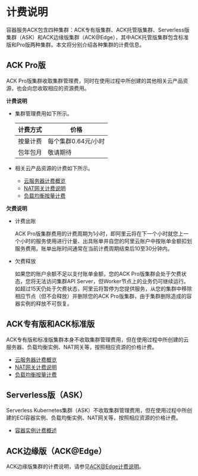 # 计费说明

容器服务ACK包含四种集群：ACK专有版集群、ACK托管版集群、Serverless版集群（ASK）和ACK边缘版集群（ACK@Edge），其中ACK托管版集群包含标准版和Pro版两种集群。本文将分别介绍各种集群的计费信息。

## ACK Pro版

ACK Pro版集群收取集群管理费，同时在使用过程中所创建的其他相关云产品资源，也会向您收取相应的资源费用。

**计费说明**

-   集群管理费用如下所示。

    |计费方式|价格|
    |----|--|
    |按量计费|每个集群0.64元/小时 |
    |包年包月|敬请期待|

-   相关云产品资源的计费如下所示。
    -   [云服务器计费概览](/cn.zh-CN/产品定价/计费概述.md)
    -   [NAT网关计费说明](/cn.zh-CN/产品定价/计费说明.md)
    -   [负载均衡按量计费](/cn.zh-CN/产品定价/按量计费.md)

**欠费说明**

-   计费出账

    ACK Pro版集群费用的计费周期为1小时，即阿里云将在下一个小时就您上一个小时的服务使用进行计量、出具账单并自您的阿里云账户中按账单金额扣划服务费用。账单出账时间通常在当前计费周期结束后10至30分钟内。

-   欠费释放

    如果您的账户余额不足以支付账单金额，您的ACK Pro版集群会处于欠费状态，您将无法访问集群API Server，但Worker节点上的业务仍可继续运行。如超过15天仍处于欠费状态，阿里云将暂停为您提供服务，从您的集群中移除相应节点（但不会释放）并删除您的ACK Pro版集群，由于集群删除造成的容器实例的释放不可恢复。


## ACK专有版和ACK标准版

ACK专有版和标准版集群本身不收取集群管理费用，但在使用过程中所创建的云服务器、负载均衡实例、NAT网关等，按照相应资源的价格计费。

-   [云服务器计费概览](/cn.zh-CN/产品定价/计费概述.md)
-   [NAT网关计费说明](/cn.zh-CN/产品定价/计费说明.md)
-   [负载均衡按量计费](/cn.zh-CN/产品定价/按量计费.md)

## Serverless版（ASK）

Serverless Kubernetes集群（ASK）不收取集群管理费用，但在使用过程中所创建的ECI容器实例、负载均衡实例、NAT网关等，按照相应资源的价格计费。

-   [容器实例计费概述](https://help.aliyun.com/document_detail/89142.html)

## ACK边缘版（ACK@Edge）

ACK边缘版集群的计费说明，请参见[ACK@Edge计费说明](/cn.zh-CN/边缘容器服务ACK@Edge用户指南/ACK@Edge计费说明.md)。

